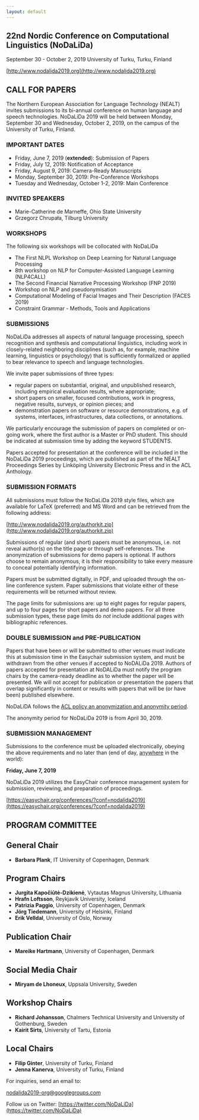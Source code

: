 ```yaml
---
layout: default
---
```



## 22nd Nordic Conference on Computational Linguistics (NoDaLiDa)

September 30 - October 2, 2019
University of Turku, Turku, Finland

[http://www.nodalida2019.org](http://www.nodalida2019.org)

## CALL FOR PAPERS

The Northern European Association for Language Technology (NEALT)
invites submissions to its bi-annual conference on human language and
speech technologies.  NoDaLiDa 2019 will be held between Monday, 
September 30 and Wednesday, October 2, 2019, on the campus of the 
University of Turku, Finland.  

### IMPORTANT DATES

* Friday, June 7, 2019 (**extended**): Submission of Papers 
* Friday, July 12, 2019: Notification of Acceptance
* Friday, August 9, 2019: Camera-Ready Manuscripts
* Monday, September 30, 2019: Pre-Conference Workshops
* Tuesday and Wednesday, October 1-2, 2019: Main Conference

### INVITED SPEAKERS

* Marie-Catherine de Marneffe, Ohio State University
* Grzegorz Chrupała, Tilburg University

### WORKSHOPS

The following six workshops will be collocated with NoDaLiDa

* The First NLPL Workshop on Deep Learning for Natural Language Processing
* 8th workshop on NLP for Computer-Assisted Language Learning (NLP4CALL)
* The Second Financial Narrative Processing Workshop (FNP 2019)
* Workshop on NLP and pseudonymisation
* Computational Modeling of Facial Images and Their Description (FACES 2019)
* Constraint Grammar - Methods, Tools and Applications

### SUBMISSIONS  

NoDaLiDa addresses all aspects of natural language processing, speech
recognition and synthesis and computational linguistics, including work
in closely-related neighboring disciplines (such as, for example, machine
learning, linguistics or psychology) that is sufficiently formalized or 
applied to bear relevance to speech and language technologies.

We invite paper submissions of three types:

* regular papers on substantial, original, and unpublished research,
  including empirical evaluation results, where appropriate;
* short papers on smaller, focused contributions, work in progress,
  negative results, surveys, or opinion pieces; and
* demonstration papers on software or resource demonstrations, e.g. of
  systems, interfaces, infrastructures, data collections, or annotations.

We particularly encourage the submission of papers on completed or 
on-going work, where the first author is a Master or PhD student. This should
be indicated at submission time by adding the keyword STUDENTS.

Papers accepted for presentation at the conference will be included in
the NoDaLiDa 2019 proceedings, which are published as part of the NEALT
Proceedings Series by Linköping University Electronic Press and in the
ACL Anthology.

### SUBMISSION FORMATS

All submissions must follow the NoDaLiDa 2019 style files, which are
available for LaTeX (preferred) and MS Word and can be
retrieved from the following address:

[http://www.nodalida2019.org/authorkit.zip](http://www.nodalida2019.org/authorkit.zip)

Submissions of regular (and short) papers must be anonymous, i.e. not reveal author(s) on the title
page or through self-references.  The anonymization of submissions for demo papers is optional. If authors choose to remain anonymous, it is their responsibility to take every measure to conceal potentially identifying information.

Papers must be submitted digitally,
in PDF, and uploaded through the on-line conference system. Paper submissions that violate either of these
requirements will be returned without review.

The page limits for submissions are: up to eight pages for regular papers, 
and up to four pages for short papers and demo papers. 
For all three submission types, these page limits do *not* include 
additional pages with bibliographic references.

### DOUBLE SUBMISSION and PRE-PUBLICATION

Papers that have been or will be submitted to other venues must indicate this at submission time in the Easychair submission system, and must be withdrawn from the other venues if accepted to NoDALiDa 2019. Authors of papers accepted for presentation at NoDALiDa must notify the program chairs by the camera-ready deadline as to whether the paper will be presented. We will not accept for publication or presentation the papers that overlap significantly in content or results with papers that will be (or have been) published elsewhere.

NoDaLiDA follows the [ACL policy an anonymization and anonymity period](https://www.aclweb.org/adminwiki/index.php?title=ACL_Policies_for_Submission,_Review_and_Citation).

The anonymity period for NoDaLiDa 2019 is from April 30, 2019.

### SUBMISSION MANAGEMENT

Submissions to the conference must be uploaded electronically, obeying 
the above requirements and no later than (end of day, [anywhere](https://www.timeanddate.com/time/zones/aoe) in the world):

**Friday, June 7, 2019**

NoDaLiDa 2019 utilizes the EasyChair conference management system for 
submission, reviewing, and preparation of proceedings. 

[https://easychair.org/conferences/?conf=nodalida2019](https://easychair.org/conferences/?conf=nodalida2019)


## PROGRAM COMMITTEE

## General Chair

* **Barbara Plank**, IT University of Copenhagen, Denmark

## Program Chairs

* **Jurgita Kapočiūtė-Dzikienė**, Vytautas Magnus University, Lithuania
* **Hrafn Loftsson**, Reykjavík University, Iceland
* **Patrizia Paggio**, University of Copenhagen, Denmark
* **Jörg Tiedemann**, University of Helsinki, Finland
* **Erik Velldal**, University of Oslo, Norway

## Publication Chair

* **Mareike Hartmann**, University of Copenhagen, Denmark

## Social Media Chair

* **Miryam de Lhoneux**, Uppsala University, Sweden

## Workshop Chairs

* **Richard Johansson**, Chalmers Technical University and University of Gothenburg, Sweden
* **Kairit Sirts**, University of Tartu, Estonia


## Local Chairs

* **Filip Ginter**, University of Turku, Finland
* **Jenna Kanerva**, University of Turku, Finland


For inquiries, send an email to:

nodalida2019-org@googlegroups.com

Follow us on Twitter: [https://twitter.com/NoDaLiDa](https://twitter.com/NoDaLiDa)
